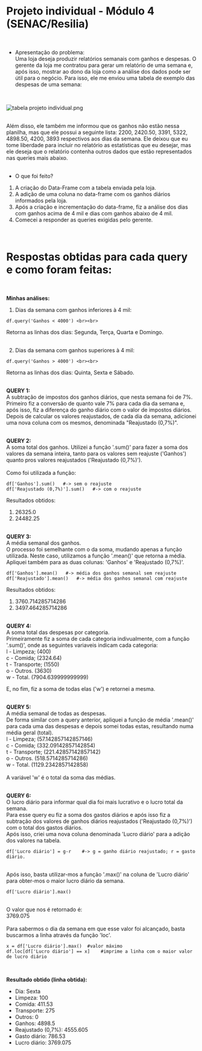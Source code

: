 # Projeto individual - Módulo 4 (SENAC/Resilia)<br>
<br>

- Apresentação do problema: <br>
Uma loja deseja produzir relatórios
semanais com ganhos e despesas. O gerente da
loja me contratou para gerar um relatório de uma
semana e, após isso, mostrar ao dono da loja como a
análise dos dados pode ser útil para o negócio. Para
isso, ele me enviou uma tabela de exemplo das
despesas de uma semana:
<br>

![tabela projeto individual.png](link)


<br>
Além disso, ele também me informou que os ganhos não estão nessa planilha, mas que ele
possui a seguinte lista: 2200, 2420.50, 3391, 5322, 4898.50, 4200, 3893
respectivos aos dias da semana. Ele deixou que eu tome liberdade para incluir no relatório as
estatísticas que eu desejar, mas ele deseja que o relatório contenha outros dados que estão representados nas queries mais abaixo. <br><br>


- O que foi feito?
1. A criação do Data-Frame com a tabela enviada pela loja.<br>
2. A adição de uma coluna no data-frame com os ganhos diários informados pela loja.<br>
3. Após a criação e incrementação do data-frame, fiz a análise dos dias com ganhos acima de 4 mil e dias com ganhos abaixo de 4 mil.<br>
4. Comecei a responder as queries exigidas pelo gerente.<br>
<br><br>


# Respostas obtidas para cada query e como foram feitas:
<br>

**Minhas análises:**  <br>

1. Dias da semana com ganhos inferiores à 4 mil: <br>
```
df.query('Ganhos < 4000') <br><br>
```
Retorna as linhas dos dias: Segunda, Terça, Quarta e Domingo.<br><br>

2. Dias da semana com ganhos superiores à 4 mil: <br>
```
df.query('Ganhos > 4000') <br><br>
```
Retorna as linhas dos dias: Quinta, Sexta e Sábado. <br><br>

**QUERY 1:**
<br>
A subtração de impostos dos ganhos diários, que nesta semana foi de 7%.
<br>
Primeiro fiz a conversão de quanto vale 7% para cada dia da semana e, após isso, fiz a diferença do ganho diário com o valor de impostos diários. Depois de calcular os valores reajustados, de cada dia da semana, adicionei uma nova coluna com os mesmos, denominada "Reajustado (0,7%)".
<br><br>

**QUERY 2:**
<br>
A soma total dos ganhos.
Utilizei a função '.sum()' para fazer a soma dos valores da semana inteira, tanto para os valores sem reajuste ('Ganhos') quanto pros valores reajustados ('Reajustado (0,7%)').<br>
<br>Como foi utilizada a função: <br>
```
df['Ganhos'].sum()   #-> sem o reajuste
df['Reajustado (0,7%)'].sum()   #-> com o reajuste
```
Resultados obtidos:<br>
1. 26325.0
2. 24482.25
<br><br>

**QUERY 3:**<br>
A média semanal dos ganhos.<br>
O processo foi semelhante com o da soma, mudando apenas a função utilizada. Neste caso, utilizamos a função '.mean()' que retorna a média. Apliquei também para as duas colunas: 'Ganhos' e 'Reajustado (0,7%)'.<br>
```
df['Ganhos'].mean()   #-> média dos ganhos semanal sem reajuste
df['Reajustado'].mean()   #-> média dos ganhos semanal com reajuste
```
Resultados obtidos: <br>
1. 3760.714285714286
2. 3497.464285714286
<br><br>

**QUERY 4:**<br>
A soma total das despesas por categoria.<br>
Primeiramente fiz a soma de cada categoria indivualmente, com a função '.sum()', onde as seguintes variaveis indicam cada categoria: <br>
l - Limpeza; (400) <br>
c - Comida; (2324.64)<br> 
t - Transporte; (1550) <br> 
o - Outros. (3630)<br> 
w - Total. (7904.639999999999)<br>

E, no fim, fiz a soma de todas elas ('w') e retornei a mesma. <br><br>

**QUERY 5:**<br>
A média semanal de todas as despesas.<br>
De forma similar com a query anterior, apliquei a função de média '.mean()' para cada uma das despesas e depois somei todas estas, resultando numa média geral (total).<br>
l - Limpeza; (57.142857142857146) <br>
c - Comida; (332.09142857142854)<br> 
t - Transporte; (221.42857142857142) <br> 
o - Outros. (518.5714285714286)<br> 
w - Total. (1129.2342857142858)<br>
<br>
A variável 'w' é o total da soma das médias.<br><br>

**QUERY 6:**<br>
O lucro diário para informar qual dia foi mais lucrativo e o lucro total da semana.<br>
Para esse query eu fiz a soma dos gastos diários e após isso fiz a subtração dos valores de ganhos diários reajustados ('Reajustado (0,7%)') com o total dos gastos diários.<br>
Após isso, criei uma nova coluna denominada 'Lucro diário' para a adição dos valores na tabela. <br>
```
df['Lucro diário'] = g-r    #-> g = ganho diário reajustado; r = gasto diário.
```
<br>
Após isso, basta utilizar-mos a função '.max()' na coluna de 'Lucro diário' para obter-mos o maior lucro diário da semana. <br>

```
df['Lucro diário'].max()  
```
<br>
O valor que nos é retornado é: <br>
3769.075
<br><br>
Para sabermos o dia da semana em que esse valor foi alcançado, basta buscarmos a linha através da função 'loc'.<br>

```
x = df['Lucro diário'].max()  #valor máximo
df.loc[df['Lucro diário'] == x]    #imprime a linha com o maior valor de lucro diário
```
<br>

**Resultado obtido (linha obtida):**
<br>
- Dia: Sexta <br>
- Limpeza: 100  <br>
- Comida: 411.53 <br>
- Transporte: 275   <br>
- Outros: 0  <br>
- Ganhos: 4898.5 <br>
- Reajustado (0,7%): 4555.605    <br>
- Gasto diário: 786.53  <br>
- Lucro diário: 3769.075  <br>
